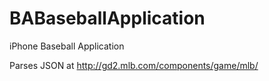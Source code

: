 # BABaseballApplication

iPhone Baseball Application

Parses JSON at http://gd2.mlb.com/components/game/mlb/

